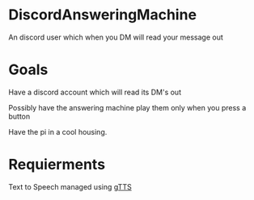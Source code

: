 # DiscordAnsweringMachine
An discord user which when you DM will read your message out

# Goals
Have a discord account which will read its DM's out

Possibly have the answering machine play them only when you press a button

Have the pi in a cool housing.

# Requierments
Text to Speech managed using [gTTS](https://pypi.org/project/gTTS/)
